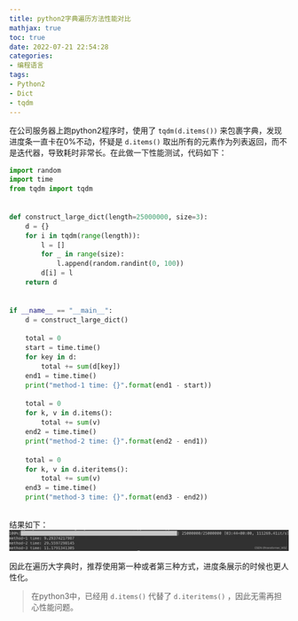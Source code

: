 ```yaml
---
title: python2字典遍历方法性能对比
mathjax: true
toc: true
date: 2022-07-21 22:54:28
categories:
- 编程语言
tags:
- Python2
- Dict
- tqdm
---
```

在公司服务器上跑python2程序时，使用了 `tqdm(d.items())` 来包裹字典，发现进度条一直卡在0%不动，怀疑是 `d.items()` 取出所有的元素作为列表返回，而不是迭代器，导致耗时非常长。在此做一下性能测试，代码如下：

<!--more-->

```python
import random
import time
from tqdm import tqdm


def construct_large_dict(length=25000000, size=3):
    d = {}
    for i in tqdm(range(length)):
        l = []
        for _ in range(size):
            l.append(random.randint(0, 100))
        d[i] = l
    return d


if __name__ == "__main__":
    d = construct_large_dict()

    total = 0
    start = time.time()
    for key in d:
        total += sum(d[key])
    end1 = time.time()
    print("method-1 time: {}".format(end1 - start))

    total = 0
    for k, v in d.items():
        total += sum(v)
    end2 = time.time()
    print("method-2 time: {}".format(end2 - end1))

    total = 0
    for k, v in d.iteritems():
        total += sum(v)
    end3 = time.time()
    print("method-3 time: {}".format(end3 - end2))
  
```
结果如下：
![result](https://raw.githubusercontent.com/TransformersWsz/picx-images-hosting/master/image.1zhzwi7qjc.webp)

因此在遍历大字典时，推荐使用第一种或者第三种方式，进度条展示的时候也更人性化。

> 在python3中，已经用 `d.items()` 代替了 `d.iteritems()` ，因此无需再担心性能问题。